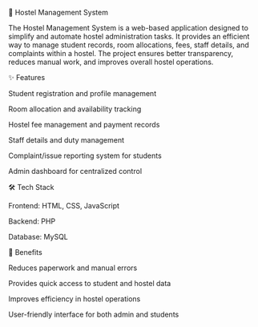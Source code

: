 📌 Hostel Management System

The Hostel Management System is a web-based application designed to simplify and automate hostel administration tasks. It provides an efficient way to manage student records, room allocations, fees, staff details, and complaints within a hostel. The project ensures better transparency, reduces manual work, and improves overall hostel operations.

✨ Features

Student registration and profile management

Room allocation and availability tracking

Hostel fee management and payment records

Staff details and duty management

Complaint/issue reporting system for students

Admin dashboard for centralized control

🛠️ Tech Stack

Frontend: HTML, CSS, JavaScript

Backend: PHP

Database: MySQL

🚀 Benefits

Reduces paperwork and manual errors

Provides quick access to student and hostel data

Improves efficiency in hostel operations

User-friendly interface for both admin and students
